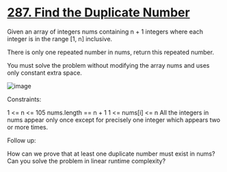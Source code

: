 # [287. Find the Duplicate Number](https://leetcode.com/problems/find-the-duplicate-number/description/)

Given an array of integers nums containing n + 1 integers where each integer is in the range [1, n] inclusive.

There is only one repeated number in nums, return this repeated number.

You must solve the problem without modifying the array nums and uses only constant extra space.

![image](https://github.com/Trilochna/NeetCode150/assets/97858274/37c017e7-6f8c-4b0e-ac73-3a228c91e37b)


Constraints:

1 <= n <= 105
nums.length == n + 1
1 <= nums[i] <= n
All the integers in nums appear only once except for precisely one integer which appears two or more times.
 

Follow up:

How can we prove that at least one duplicate number must exist in nums?
Can you solve the problem in linear runtime complexity?
